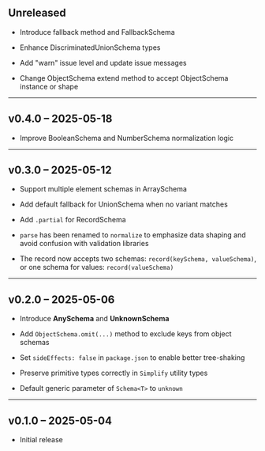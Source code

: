 ## Unreleased

- Introduce fallback method and FallbackSchema

- Enhance DiscriminatedUnionSchema types

- Add "warn" issue level and update issue messages

- Change ObjectSchema extend method to accept ObjectSchema instance or shape

---

## v0.4.0 – 2025-05-18

- Improve BooleanSchema and NumberSchema normalization logic

---

## v0.3.0 – 2025-05-12

- Support multiple element schemas in ArraySchema

- Add default fallback for UnionSchema when no variant matches

- Add `.partial` for RecordSchema

- `parse` has been renamed to `normalize` to emphasize data shaping and avoid confusion with validation libraries

- The record now accepts two schemas: `record(keySchema, valueSchema)`, or one schema for values: `record(valueSchema)`

---

## v0.2.0 – 2025-05-06

- Introduce **AnySchema** and **UnknownSchema**

- Add `ObjectSchema.omit(...)` method to exclude keys from object schemas

- Set `sideEffects: false` in `package.json` to enable better tree-shaking

- Preserve primitive types correctly in `Simplify` utility types

- Default generic parameter of `Schema<T>` to `unknown`

---

## v0.1.0 – 2025-05-04

- Initial release
